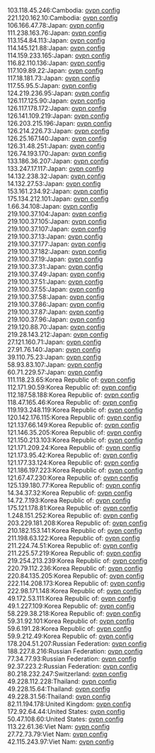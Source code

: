 103.118.45.246:Cambodia: [ovpn config](vpn/103_118_45_246.ovpn)  
221.120.162.10:Cambodia: [ovpn config](vpn/221_120_162_10.ovpn)  
106.166.47.78:Japan: [ovpn config](vpn/106_166_47_78.ovpn)  
111.238.163.76:Japan: [ovpn config](vpn/111_238_163_76.ovpn)  
113.154.84.113:Japan: [ovpn config](vpn/113_154_84_113.ovpn)  
114.145.121.88:Japan: [ovpn config](vpn/114_145_121_88.ovpn)  
114.159.233.165:Japan: [ovpn config](vpn/114_159_233_165.ovpn)  
116.82.110.136:Japan: [ovpn config](vpn/116_82_110_136.ovpn)  
117.109.89.22:Japan: [ovpn config](vpn/117_109_89_22.ovpn)  
117.18.181.73:Japan: [ovpn config](vpn/117_18_181_73.ovpn)  
117.55.95.5:Japan: [ovpn config](vpn/117_55_95_5.ovpn)  
124.219.236.95:Japan: [ovpn config](vpn/124_219_236_95.ovpn)  
126.117.125.90:Japan: [ovpn config](vpn/126_117_125_90.ovpn)  
126.117.178.172:Japan: [ovpn config](vpn/126_117_178_172.ovpn)  
126.141.109.219:Japan: [ovpn config](vpn/126_141_109_219.ovpn)  
126.203.215.196:Japan: [ovpn config](vpn/126_203_215_196.ovpn)  
126.214.226.73:Japan: [ovpn config](vpn/126_214_226_73.ovpn)  
126.25.167.140:Japan: [ovpn config](vpn/126_25_167_140.ovpn)  
126.31.48.251:Japan: [ovpn config](vpn/126_31_48_251.ovpn)  
126.74.193.170:Japan: [ovpn config](vpn/126_74_193_170.ovpn)  
133.186.36.207:Japan: [ovpn config](vpn/133_186_36_207.ovpn)  
133.247.17.117:Japan: [ovpn config](vpn/133_247_17_117.ovpn)  
14.132.238.32:Japan: [ovpn config](vpn/14_132_238_32.ovpn)  
14.132.27.53:Japan: [ovpn config](vpn/14_132_27_53.ovpn)  
153.161.234.92:Japan: [ovpn config](vpn/153_161_234_92.ovpn)  
175.134.212.101:Japan: [ovpn config](vpn/175_134_212_101.ovpn)  
1.66.34.108:Japan: [ovpn config](vpn/1_66_34_108.ovpn)  
219.100.37.104:Japan: [ovpn config](vpn/219_100_37_104.ovpn)  
219.100.37.105:Japan: [ovpn config](vpn/219_100_37_105.ovpn)  
219.100.37.107:Japan: [ovpn config](vpn/219_100_37_107.ovpn)  
219.100.37.13:Japan: [ovpn config](vpn/219_100_37_13.ovpn)  
219.100.37.177:Japan: [ovpn config](vpn/219_100_37_177.ovpn)  
219.100.37.182:Japan: [ovpn config](vpn/219_100_37_182.ovpn)  
219.100.37.19:Japan: [ovpn config](vpn/219_100_37_19.ovpn)  
219.100.37.31:Japan: [ovpn config](vpn/219_100_37_31.ovpn)  
219.100.37.49:Japan: [ovpn config](vpn/219_100_37_49.ovpn)  
219.100.37.51:Japan: [ovpn config](vpn/219_100_37_51.ovpn)  
219.100.37.55:Japan: [ovpn config](vpn/219_100_37_55.ovpn)  
219.100.37.58:Japan: [ovpn config](vpn/219_100_37_58.ovpn)  
219.100.37.86:Japan: [ovpn config](vpn/219_100_37_86.ovpn)  
219.100.37.87:Japan: [ovpn config](vpn/219_100_37_87.ovpn)  
219.100.37.96:Japan: [ovpn config](vpn/219_100_37_96.ovpn)  
219.120.88.70:Japan: [ovpn config](vpn/219_120_88_70.ovpn)  
219.28.143.212:Japan: [ovpn config](vpn/219_28_143_212.ovpn)  
27.121.160.71:Japan: [ovpn config](vpn/27_121_160_71.ovpn)  
27.91.76.140:Japan: [ovpn config](vpn/27_91_76_140.ovpn)  
39.110.75.23:Japan: [ovpn config](vpn/39_110_75_23.ovpn)  
58.93.83.107:Japan: [ovpn config](vpn/58_93_83_107.ovpn)  
60.71.229.57:Japan: [ovpn config](vpn/60_71_229_57.ovpn)  
111.118.23.65:Korea Republic of: [ovpn config](vpn/111_118_23_65.ovpn)  
112.171.90.59:Korea Republic of: [ovpn config](vpn/112_171_90_59.ovpn)  
112.187.58.188:Korea Republic of: [ovpn config](vpn/112_187_58_188.ovpn)  
118.47.165.46:Korea Republic of: [ovpn config](vpn/118_47_165_46.ovpn)  
119.193.248.119:Korea Republic of: [ovpn config](vpn/119_193_248_119.ovpn)  
120.142.176.115:Korea Republic of: [ovpn config](vpn/120_142_176_115.ovpn)  
121.137.66.149:Korea Republic of: [ovpn config](vpn/121_137_66_149.ovpn)  
121.146.35.205:Korea Republic of: [ovpn config](vpn/121_146_35_205.ovpn)  
121.150.213.103:Korea Republic of: [ovpn config](vpn/121_150_213_103.ovpn)  
121.171.209.24:Korea Republic of: [ovpn config](vpn/121_171_209_24.ovpn)  
121.173.95.42:Korea Republic of: [ovpn config](vpn/121_173_95_42.ovpn)  
121.177.33.124:Korea Republic of: [ovpn config](vpn/121_177_33_124.ovpn)  
121.186.197.223:Korea Republic of: [ovpn config](vpn/121_186_197_223.ovpn)  
121.67.47.230:Korea Republic of: [ovpn config](vpn/121_67_47_230.ovpn)  
125.139.180.77:Korea Republic of: [ovpn config](vpn/125_139_180_77.ovpn)  
14.34.37.32:Korea Republic of: [ovpn config](vpn/14_34_37_32.ovpn)  
14.72.7.193:Korea Republic of: [ovpn config](vpn/14_72_7_193.ovpn)  
175.121.178.81:Korea Republic of: [ovpn config](vpn/175_121_178_81.ovpn)  
1.248.151.252:Korea Republic of: [ovpn config](vpn/1_248_151_252.ovpn)  
203.229.181.208:Korea Republic of: [ovpn config](vpn/203_229_181_208.ovpn)  
210.182.153.141:Korea Republic of: [ovpn config](vpn/210_182_153_141.ovpn)  
211.198.63.122:Korea Republic of: [ovpn config](vpn/211_198_63_122.ovpn)  
211.224.74.51:Korea Republic of: [ovpn config](vpn/211_224_74_51.ovpn)  
211.225.57.219:Korea Republic of: [ovpn config](vpn/211_225_57_219.ovpn)  
219.254.213.239:Korea Republic of: [ovpn config](vpn/219_254_213_239.ovpn)  
220.79.112.236:Korea Republic of: [ovpn config](vpn/220_79_112_236.ovpn)  
220.84.135.205:Korea Republic of: [ovpn config](vpn/220_84_135_205.ovpn)  
222.114.208.173:Korea Republic of: [ovpn config](vpn/222_114_208_173.ovpn)  
222.98.171.148:Korea Republic of: [ovpn config](vpn/222_98_171_148.ovpn)  
49.172.53.111:Korea Republic of: [ovpn config](vpn/49_172_53_111.ovpn)  
49.1.227.109:Korea Republic of: [ovpn config](vpn/49_1_227_109.ovpn)  
58.229.38.218:Korea Republic of: [ovpn config](vpn/58_229_38_218.ovpn)  
59.31.92.101:Korea Republic of: [ovpn config](vpn/59_31_92_101.ovpn)  
59.6.191.28:Korea Republic of: [ovpn config](vpn/59_6_191_28.ovpn)  
59.9.212.49:Korea Republic of: [ovpn config](vpn/59_9_212_49.ovpn)  
178.204.51.207:Russian Federation: [ovpn config](vpn/178_204_51_207.ovpn)  
188.227.8.216:Russian Federation: [ovpn config](vpn/188_227_8_216.ovpn)  
77.34.77.93:Russian Federation: [ovpn config](vpn/77_34_77_93.ovpn)  
92.37.223.2:Russian Federation: [ovpn config](vpn/92_37_223_2.ovpn)  
80.218.232.247:Switzerland: [ovpn config](vpn/80_218_232_247.ovpn)  
49.228.112.228:Thailand: [ovpn config](vpn/49_228_112_228.ovpn)  
49.228.15.64:Thailand: [ovpn config](vpn/49_228_15_64.ovpn)  
49.228.31.56:Thailand: [ovpn config](vpn/49_228_31_56.ovpn)  
82.11.194.178:United Kingdom: [ovpn config](vpn/82_11_194_178.ovpn)  
172.92.64.44:United States: [ovpn config](vpn/172_92_64_44.ovpn)  
50.47.108.60:United States: [ovpn config](vpn/50_47_108_60.ovpn)  
113.22.61.36:Viet Nam: [ovpn config](vpn/113_22_61_36.ovpn)  
27.72.73.79:Viet Nam: [ovpn config](vpn/27_72_73_79.ovpn)  
42.115.243.97:Viet Nam: [ovpn config](vpn/42_115_243_97.ovpn)  

